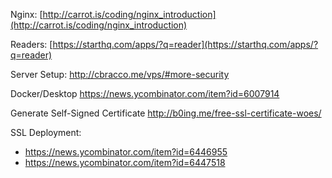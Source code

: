 Nginx: [http://carrot.is/coding/nginx_introduction](http://carrot.is/coding/nginx_introduction)

Readers: [https://starthq.com/apps/?q=reader](https://starthq.com/apps/?q=reader)


Server Setup:
http://cbracco.me/vps/#more-security


Docker/Desktop
https://news.ycombinator.com/item?id=6007914

Generate Self-Signed Certificate
http://b0ing.me/free-ssl-certificate-woes/

SSL Deployment:

  * https://news.ycombinator.com/item?id=6446955
  * https://news.ycombinator.com/item?id=6447518
